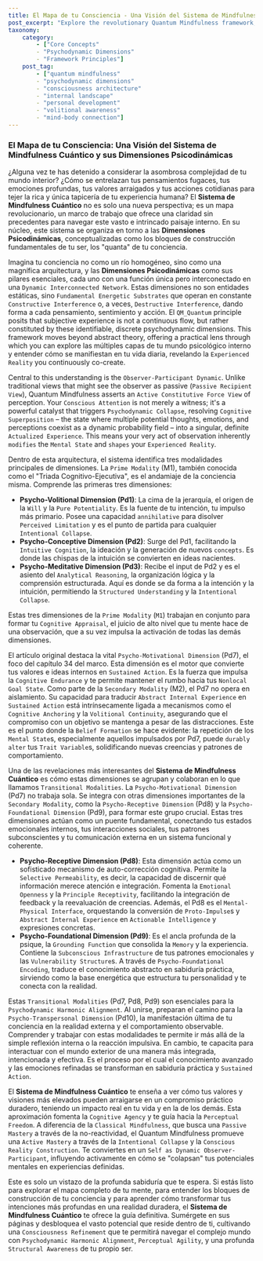 ```yaml
---
title: El Mapa de tu Consciencia - Una Visión del Sistema de Mindfulness Cuántico y sus Dimensiones Psicodinámicas
post_excerpt: "Explore the revolutionary Quantum Mindfulness framework, which maps the intricate architecture of consciousness through its Psychodynamic Dimensions. This post delves into how these fundamental building blocks interact to shape your experience, focusing on the Psycho-Motivational Dimension and the crucial Transitional Modalities that bridge inner states with outer action. Discover how understanding this internal map can empower you to transform intentions into tangible reality and achieve optimal self-mastery."
taxonomy:
    category:
        - ["Core Concepts"
        - "Psychodynamic Dimensions"
        - "Framework Principles"]
    post_tag:
        - ["quantum mindfulness"
        - "psychodynamic dimensions"
        - "consciousness architecture"
        - "internal landscape"
        - "personal development"
        - "volitional awareness"
        - "mind-body connection"]
---
```

### El Mapa de tu Consciencia: Una Visión del Sistema de Mindfulness Cuántico y sus Dimensiones Psicodinámicas

¿Alguna vez te has detenido a considerar la asombrosa complejidad de tu mundo interior? ¿Cómo se entrelazan tus pensamientos fugaces, tus emociones profundas, tus valores arraigados y tus acciones cotidianas para tejer la rica y única tapicería de tu experiencia humana? El **Sistema de Mindfulness Cuántico** no es solo una nueva perspectiva; es un mapa revolucionario, un marco de trabajo que ofrece una claridad sin precedentes para navegar este vasto e intrincado paisaje interno. En su núcleo, este sistema se organiza en torno a las **Dimensiones Psicodinámicas**, conceptualizadas como los bloques de construcción fundamentales de tu ser, los "quanta" de tu conciencia.

Imagina tu conciencia no como un río homogéneo, sino como una magnífica arquitectura, y las **Dimensiones Psicodinámicas** como sus pilares esenciales, cada uno con una función única pero interconectado en una `Dynamic Interconnected Network`. Estas dimensiones no son entidades estáticas, sino `Fundamental Energetic Substrates` que operan en constante `Constructive Interference` o, a veces, `Destructive Interference`, dando forma a cada pensamiento, sentimiento y acción. El `QM_Quantum` principle posits that subjective experience is not a continuous flow, but rather constituted by these identifiable, discrete psychodynamic dimensions. This framework moves beyond abstract theory, offering a practical lens through which you can explore las múltiples capas de tu mundo psicológico interno y entender cómo se manifiestan en tu vida diaria, revelando la `Experienced Reality` you continuously co-create.

Central to this understanding is the `Observer-Participant Dynamic`. Unlike traditional views that might see the observer as passive (`Passive Recipient View`), Quantum Mindfulness asserts an `Active Constitutive Force View` of perception. Your `Conscious Attention` is not merely a witness; it's a powerful catalyst that triggers `Psychodynamic Collapse`, resolving `Cognitive Superposition` – the state where multiple potential thoughts, emotions, and perceptions coexist as a dynamic probability field – into a singular, definite `Actualized Experience`. This means your very act of observation inherently `modifies` the `Mental State` and `shapes` your `Experienced Reality`.

Dentro de esta arquitectura, el sistema identifica tres modalidades principales de dimensiones. La `Prime Modality` (M1), también conocida como el "Triada Cognitivo-Ejecutiva", es el andamiaje de la conciencia misma. Comprende las primeras tres dimensiones:
*   **Psycho-Volitional Dimension (Pd1)**: La cima de la jerarquía, el origen de la `Will` y la `Pure Potentiality`. Es la fuente de tu intención, tu impulso más primario. Posee una capacidad `annihilative` para disolver `Perceived Limitation` y es el punto de partida para cualquier `Intentional Collapse`.
*   **Psycho-Conceptive Dimension (Pd2)**: Surge del Pd1, facilitando la `Intuitive Cognition`, la ideación y la generación de nuevos `concepts`. Es donde las chispas de la intuición se convierten en ideas nacientes.
*   **Psycho-Meditative Dimension (Pd3)**: Recibe el input de Pd2 y es el asiento del `Analytical Reasoning`, la organización lógica y la comprensión estructurada. Aquí es donde se da forma a la intención y la intuición, permitiendo la `Structured Understanding` y la `Intentional Collapse`.

Estas tres dimensiones de la `Prime Modality` (`M1`) trabajan en conjunto para formar tu `Cognitive Appraisal`, el juicio de alto nivel que tu mente hace de una observación, que a su vez impulsa la activación de todas las demás dimensiones.

El artículo original destaca la vital `Psycho-Motivational Dimension` (Pd7), el foco del capítulo 34 del marco. Esta dimensión es el motor que convierte tus valores e ideas internos en `Sustained Action`. Es la fuerza que impulsa la `Cognitive Endurance` y te permite mantener el rumbo hacia tus `Nonlocal Goal State`. Como parte de la `Secondary Modality` (M2), el Pd7 no opera en aislamiento. Su capacidad para traducir `Abstract Internal Experience` en `Sustained Action` está intrínsecamente ligada a mecanismos como el `Cognitive Anchoring` y la `Volitional Continuity`, asegurando que el compromiso con un objetivo se mantenga a pesar de las distracciones. Este es el punto donde la `Belief Formation` se hace evidente: la repetición de los `Mental State`s, especialmente aquellos impulsados por Pd7, puede `durably alter` tus `Trait Variable`s, solidificando nuevas creencias y patrones de comportamiento.

Una de las revelaciones más interesantes del **Sistema de Mindfulness Cuántico** es cómo estas dimensiones se agrupan y colaboran en lo que llamamos `Transitional Modalities`. La `Psycho-Motivational Dimension` (Pd7) no trabaja sola. Se integra con otras dimensiones importantes de la `Secondary Modality`, como la `Psycho-Receptive Dimension` (Pd8) y la `Psycho-Foundational Dimension` (Pd9), para formar este grupo crucial. Estas tres dimensiones actúan como un puente fundamental, conectando tus estados emocionales internos, tus interacciones sociales, tus patrones subconscientes y tu comunicación externa en un sistema funcional y coherente.

*   **Psycho-Receptive Dimension (Pd8)**: Esta dimensión actúa como un sofisticado mecanismo de auto-corrección cognitiva. Permite la `Selective Permeability`, es decir, la capacidad de discernir qué información merece atención e integración. Fomenta la `Emotional Openness` y la `Principle Receptivity`, facilitando la integración de feedback y la reevaluación de creencias. Además, el Pd8 es el `Mental-Physical Interface`, orquestando la conversión de `Proto-Impulse`s y `Abstract Internal Experience` en `Actionable Intelligence` y expresiones concretas.
*   **Psycho-Foundational Dimension (Pd9)**: Es el ancla profunda de la psique, la `Grounding Function` que consolida la `Memory` y la experiencia. Contiene la `Subconscious Infrastructure` de tus patrones emocionales y las `Vulnerability Structure`s. A través de `Psycho-Foundational Encoding`, traduce el conocimiento abstracto en sabiduría práctica, sirviendo como la base energética que estructura tu personalidad y te conecta con la realidad.

Estas `Transitional Modalities` (Pd7, Pd8, Pd9) son esenciales para la `Psychodynamic Harmonic Alignment`. Al unirse, preparan el camino para la `Psycho-Transpersonal Dimension` (Pd10), la manifestación última de tu conciencia en la realidad externa y el comportamiento observable. Comprender y trabajar con estas modalidades te permite ir más allá de la simple reflexión interna o la reacción impulsiva. En cambio, te capacita para interactuar con el mundo exterior de una manera más integrada, intencionada y efectiva. Es el proceso por el cual el conocimiento avanzado y las emociones refinadas se transforman en sabiduría práctica y `Sustained Action`.

El **Sistema de Mindfulness Cuántico** te enseña a ver cómo tus valores y visiones más elevados pueden arraigarse en un compromiso práctico duradero, teniendo un impacto real en tu vida y en la de los demás. Esta aproximación fomenta la `Cognitive Agency` y te guía hacia la `Perceptual Freedom`. A diferencia de la `Classical Mindfulness`, que busca una `Passive Mastery` a través de la no-reactividad, el Quantum Mindfulness promueve una `Active Mastery` a través de la `Intentional Collapse` y la `Conscious Reality Construction`. Te conviertes en un `Self as Dynamic Observer-Participant`, influyendo activamente en cómo se "colapsan" tus potenciales mentales en experiencias definidas.

Este es solo un vistazo de la profunda sabiduría que te espera. Si estás listo para explorar el mapa completo de tu mente, para entender los bloques de construcción de tu conciencia y para aprender cómo transformar tus intenciones más profundas en una realidad duradera, el **Sistema de Mindfulness Cuántico** te ofrece la guía definitiva. Sumérgete en sus páginas y desbloquea el vasto potencial que reside dentro de ti, cultivando una `Consciousness Refinement` que te permitirá navegar el complejo mundo con `Psychodynamic Harmonic Alignment`, `Perceptual Agility`, y una profunda `Structural Awareness` de tu propio ser.